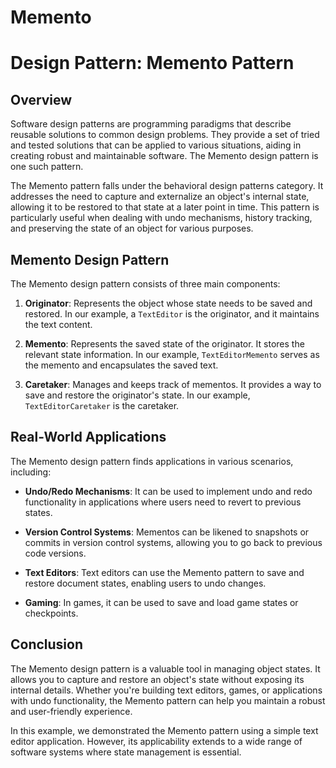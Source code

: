 # Memento
# Design Pattern: Memento Pattern

## Overview

Software design patterns are programming paradigms that describe reusable solutions to common design problems. They provide a set of tried and tested solutions that can be applied to various situations, aiding in creating robust and maintainable software. The Memento design pattern is one such pattern.

The Memento pattern falls under the behavioral design patterns category. It addresses the need to capture and externalize an object's internal state, allowing it to be restored to that state at a later point in time. This pattern is particularly useful when dealing with undo mechanisms, history tracking, and preserving the state of an object for various purposes.

## Memento Design Pattern

The Memento design pattern consists of three main components:

1. **Originator**: Represents the object whose state needs to be saved and restored. In our example, a `TextEditor` is the originator, and it maintains the text content.

2. **Memento**: Represents the saved state of the originator. It stores the relevant state information. In our example, `TextEditorMemento` serves as the memento and encapsulates the saved text.

3. **Caretaker**: Manages and keeps track of mementos. It provides a way to save and restore the originator's state. In our example, `TextEditorCaretaker` is the caretaker.

## Real-World Applications

The Memento design pattern finds applications in various scenarios, including:

- **Undo/Redo Mechanisms**: It can be used to implement undo and redo functionality in applications where users need to revert to previous states.

- **Version Control Systems**: Mementos can be likened to snapshots or commits in version control systems, allowing you to go back to previous code versions.

- **Text Editors**: Text editors can use the Memento pattern to save and restore document states, enabling users to undo changes.

- **Gaming**: In games, it can be used to save and load game states or checkpoints.

## Conclusion

The Memento design pattern is a valuable tool in managing object states. It allows you to capture and restore an object's state without exposing its internal details. Whether you're building text editors, games, or applications with undo functionality, the Memento pattern can help you maintain a robust and user-friendly experience.

In this example, we demonstrated the Memento pattern using a simple text editor application. However, its applicability extends to a wide range of software systems where state management is essential.
